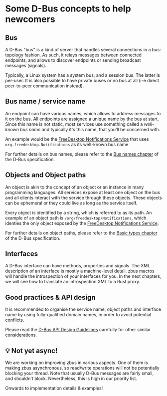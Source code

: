 # Some D-Bus concepts to help newcomers

## Bus

A D-Bus "bus" is a kind of server that handles several connections in a
bus-topology fashion. As such, it relays messages between connected endpoints,
and allows to discover endpoints or sending broadcast messages (signals).

Typically, a Linux system has a system bus, and a session bus. The latter is
per-user. It is also possible to have private buses or no bus at all (i-e direct
peer-to-peer communication instead).

## Bus name / service name

An endpoint can have various names, which allows to address messages to it on
the bus. All endpoints are assigned a unique name by the bus at start. Since this name is not
static, most services use something called a *well-known bus name* and typically it's this name,
that you'll be concerned with.

An example would be the [FreeDesktop Notifications Service] that uses
`org.freedesktop.Notifications` as its well-known bus name.

For further details on bus names, please refer to the [Bus names chapter] of the D-Bus specification.

## Objects and Object paths

An object is akin to the concept of an object or an instance in many programming languages. All
services expose at least one object on the bus and all clients interact with the service through
these objects. These objects can be ephemeral or they could live as long as the service itself.

Every object is identified by a string, which is referred to as its path. An example of an object
path is `/org/freedesktop/Notifications`, which identies the only object exposed by the
[FreeDesktop Notifications Service].

For further details on object paths, please refer to the [Basic types chapter] of the D-Bus
specification.

## Interfaces

A D-Bus interface can have methods, properties and signals. The XML description
of an interface is mostly a machine-level detail. zbus macros will handle the
introspection of your interfaces for you. In the next chapters, we will see how
to translate an introspection XML to a Rust proxy.

## Good practices & API design

It is recommended to organise the service name, object paths and interface name
by using fully-qualified domain names, in order to avoid potential conflicts.

Please read the [D-Bus API Design Guidelines] carefully for other
similar considerations.

## 💡 Not yet async!

We are working on improving zbus in various aspects. One of them is making zbus
asynchronous, so read/write operations will not be potentially blocking your
thread. Note that usually D-Bus messages are fairly small, and shouldn't block.
Nevertheless, this is high in our priority list.

Onwards to implementation details & examples!

[FreeDesktop Notifications Service]: https://people.gnome.org/~mccann/docs/notification-spec/notification-spec-latest.html
[D-Bus API Design Guidelines]: https://dbus.freedesktop.org/doc/dbus-api-design.html
[Bus names chapter]: https://dbus.freedesktop.org/doc/dbus-specification.html#message-protocol-names-bus
[Basic types chapter]: https://dbus.freedesktop.org/doc/dbus-specification.html#basic-types
